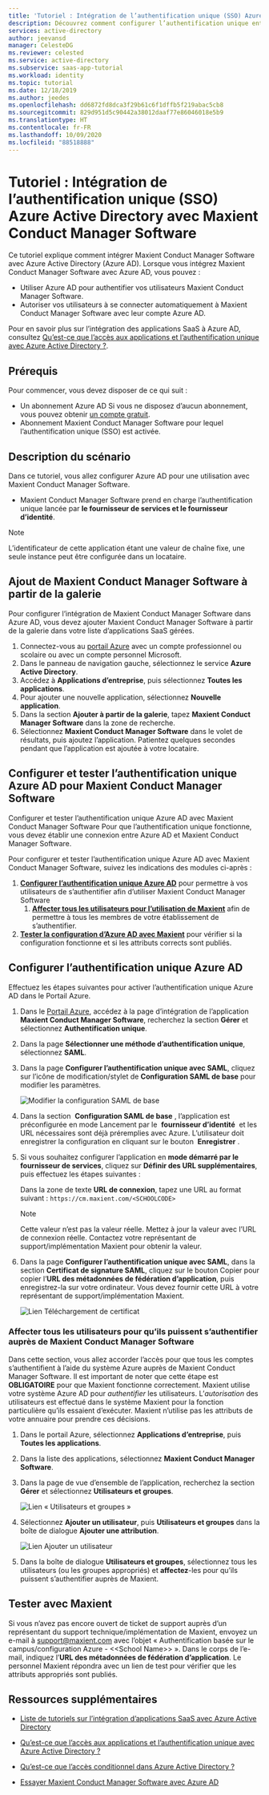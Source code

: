 ```yaml
---
title: 'Tutoriel : Intégration de l’authentification unique (SSO) Azure Active Directory avec Maxient Conduct Manager Software | Microsoft Docs'
description: Découvrez comment configurer l’authentification unique entre Azure Active Directory et Maxient Conduct Manager Software.
services: active-directory
author: jeevansd
manager: CelesteDG
ms.reviewer: celested
ms.service: active-directory
ms.subservice: saas-app-tutorial
ms.workload: identity
ms.topic: tutorial
ms.date: 12/18/2019
ms.author: jeedes
ms.openlocfilehash: dd6872fd8dca3f29b61c6f1dffb5f219abac5cb8
ms.sourcegitcommit: 829d951d5c90442a38012daaf77e86046018e5b9
ms.translationtype: HT
ms.contentlocale: fr-FR
ms.lasthandoff: 10/09/2020
ms.locfileid: "88518888"
---
```

# <a name="tutorial-azure-active-directory-single-sign-on-sso-integration-with-maxient-conduct-manager-software"></a>Tutoriel : Intégration de l’authentification unique (SSO) Azure Active Directory avec Maxient Conduct Manager Software

Ce tutoriel explique comment intégrer Maxient Conduct Manager Software avec Azure Active Directory (Azure AD). Lorsque vous intégrez Maxient Conduct Manager Software avec Azure AD, vous pouvez :

* Utiliser Azure AD pour authentifier vos utilisateurs Maxient Conduct Manager Software.
* Autoriser vos utilisateurs à se connecter automatiquement à Maxient Conduct Manager Software avec leur compte Azure AD.


Pour en savoir plus sur l’intégration des applications SaaS à Azure AD, consultez [Qu’est-ce que l’accès aux applications et l’authentification unique avec Azure Active Directory ?](https://docs.microsoft.com/azure/active-directory/active-directory-appssoaccess-whatis).

## <a name="prerequisites"></a>Prérequis

Pour commencer, vous devez disposer de ce qui suit :

* Un abonnement Azure AD Si vous ne disposez d’aucun abonnement, vous pouvez obtenir [un compte gratuit](https://azure.microsoft.com/free/).
* Abonnement Maxient Conduct Manager Software pour lequel l’authentification unique (SSO) est activée.

## <a name="scenario-description"></a>Description du scénario

Dans ce tutoriel, vous allez configurer Azure AD pour une utilisation avec Maxient Conduct Manager Software.


* Maxient Conduct Manager Software prend en charge l’authentification unique lancée par **le fournisseur de services et le fournisseur d’identité**.

> [!NOTE]
> L’identificateur de cette application étant une valeur de chaîne fixe, une seule instance peut être configurée dans un locataire.

## <a name="adding-maxient-conduct-manager-software-from-the-gallery"></a>Ajout de Maxient Conduct Manager Software à partir de la galerie

Pour configurer l’intégration de Maxient Conduct Manager Software dans Azure AD, vous devez ajouter Maxient Conduct Manager Software à partir de la galerie dans votre liste d’applications SaaS gérées.

1. Connectez-vous au [portail Azure](https://portal.azure.com) avec un compte professionnel ou scolaire ou avec un compte personnel Microsoft.
1. Dans le panneau de navigation gauche, sélectionnez le service **Azure Active Directory**.
1. Accédez à **Applications d’entreprise**, puis sélectionnez **Toutes les applications**.
1. Pour ajouter une nouvelle application, sélectionnez **Nouvelle application**.
1. Dans la section **Ajouter à partir de la galerie**, tapez **Maxient Conduct Manager Software** dans la zone de recherche.
1. Sélectionnez **Maxient Conduct Manager Software** dans le volet de résultats, puis ajoutez l’application. Patientez quelques secondes pendant que l’application est ajoutée à votre locataire.


## <a name="configure-and-test-azure-ad-single-sign-on-for-maxient-conduct-manager-software"></a>Configurer et tester l’authentification unique Azure AD pour Maxient Conduct Manager Software

Configurer et tester l’authentification unique Azure AD avec Maxient Conduct Manager Software Pour que l’authentification unique fonctionne, vous devez établir une connexion entre Azure AD et Maxient Conduct Manager Software.

Pour configurer et tester l’authentification unique Azure AD avec Maxient Conduct Manager Software, suivez les indications des modules ci-après :

1. **[Configurer l’authentification unique Azure AD](#configure-azure-ad-sso)** pour permettre à vos utilisateurs de s’authentifier afin d’utiliser Maxient Conduct Manager Software
    1. **[Affecter tous les utilisateurs pour l’utilisation de Maxient](#assign-all-users-to-be-able-to-authenticate-for-the-maxient-conduct-manager-software)** afin de permettre à tous les membres de votre établissement de s’authentifier.
1. **[Tester la configuration d’Azure AD avec Maxient](#test-with-maxient)** pour vérifier si la configuration fonctionne et si les attributs corrects sont publiés.

## <a name="configure-azure-ad-sso"></a>Configurer l’authentification unique Azure AD

Effectuez les étapes suivantes pour activer l’authentification unique Azure AD dans le Portail Azure.

1. Dans le [Portail Azure](https://portal.azure.com/), accédez à la page d’intégration de l’application **Maxient Conduct Manager Software**, recherchez la section **Gérer** et sélectionnez **Authentification unique**.
1. Dans la page **Sélectionner une méthode d’authentification unique**, sélectionnez **SAML**.
1. Dans la page **Configurer l’authentification unique avec SAML**, cliquez sur l’icône de modification/stylet de **Configuration SAML de base** pour modifier les paramètres.

   ![Modifier la configuration SAML de base](common/edit-urls.png)

1. Dans la section  **Configuration SAML de base** , l’application est préconfigurée en mode Lancement par le  **fournisseur d’identité**  et les URL nécessaires sont déjà préremplies avec Azure. L’utilisateur doit enregistrer la configuration en cliquant sur le bouton  **Enregistrer** .

1. Si vous souhaitez configurer l’application en **mode démarré par le fournisseur de services**, cliquez sur **Définir des URL supplémentaires**, puis effectuez les étapes suivantes :

    Dans la zone de texte **URL de connexion**, tapez une URL au format suivant : `https://cm.maxient.com/<SCHOOLCODE>`

    > [!NOTE]
    > Cette valeur n’est pas la valeur réelle. Mettez à jour la valeur avec l’URL de connexion réelle. Contactez votre représentant de support/implémentation Maxient pour obtenir la valeur.

1. Dans la page **Configurer l’authentification unique avec SAML**, dans la section **Certificat de signature SAML**, cliquez sur le bouton Copier pour copier l’**URL des métadonnées de fédération d’application**, puis enregistrez-la sur votre ordinateur.  Vous devez fournir cette URL à votre représentant de support/implémentation Maxient.

    ![Lien Téléchargement de certificat](common/copy-metadataurl.png)

### <a name="assign-all-users-to-be-able-to-authenticate-for-the-maxient-conduct-manager-software"></a>Affecter tous les utilisateurs pour qu’ils puissent s’authentifier auprès de Maxient Conduct Manager Software

Dans cette section, vous allez accorder l’accès pour que tous les comptes s’authentifient à l’aide du système Azure auprès de Maxient Conduct Manager Software.  Il est important de noter que cette étape est **OBLIGATOIRE** pour que Maxient fonctionne correctement.  Maxient utilise votre système Azure AD pour *authentifier* les utilisateurs. L’*autorisation* des utilisateurs est effectué dans le système Maxient pour la fonction particulière qu’ils essaient d’exécuter. Maxient n’utilise pas les attributs de votre annuaire pour prendre ces décisions.

1. Dans le portail Azure, sélectionnez **Applications d’entreprise**, puis **Toutes les applications**.
1. Dans la liste des applications, sélectionnez **Maxient Conduct Manager Software**.
1. Dans la page de vue d’ensemble de l’application, recherchez la section **Gérer** et sélectionnez **Utilisateurs et groupes**.

   ![Lien « Utilisateurs et groupes »](common/users-groups-blade.png)

1. Sélectionnez **Ajouter un utilisateur**, puis **Utilisateurs et groupes** dans la boîte de dialogue **Ajouter une attribution**.

    ![Lien Ajouter un utilisateur](common/add-assign-user.png)

1. Dans la boîte de dialogue **Utilisateurs et groupes**, sélectionnez tous les utilisateurs (ou les groupes appropriés) et **affectez**-les pour qu’ils puissent s’authentifier auprès de Maxient.

## <a name="test-with-maxient"></a>Tester avec Maxient 

Si vous n’avez pas encore ouvert de ticket de support auprès d’un représentant du support technique/implémentation de Maxient, envoyez un e-mail à [support@maxient.com](mailto:support@maxient.com) avec l’objet « Authentification basée sur le campus/configuration Azure - \<\<School Name\>\> ». Dans le corps de l’e-mail, indiquez l’**URL des métadonnées de fédération d’application**. Le personnel Maxient répondra avec un lien de test pour vérifier que les attributs appropriés sont publiés.  
    
## <a name="additional-resources"></a>Ressources supplémentaires

- [Liste de tutoriels sur l’intégration d’applications SaaS avec Azure Active Directory](https://docs.microsoft.com/azure/active-directory/active-directory-saas-tutorial-list)

- [Qu’est-ce que l’accès aux applications et l’authentification unique avec Azure Active Directory ?](https://docs.microsoft.com/azure/active-directory/active-directory-appssoaccess-whatis)

- [Qu’est-ce que l’accès conditionnel dans Azure Active Directory ?](https://docs.microsoft.com/azure/active-directory/conditional-access/overview)

- [Essayer Maxient Conduct Manager Software avec Azure AD](https://aad.portal.azure.com/)

